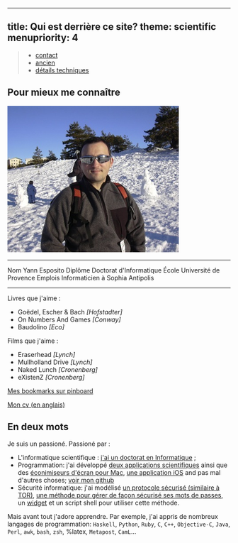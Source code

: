 -----
title: Qui est derrière ce site?
theme: scientific
menupriority: 4
-----

> - [contact](/Scratch/fr/about/contact/)
> - [ancien](/Scratch/fr/about/old/)
> - [détails techniques](/Scratch/fr/about/technical_details/)

## Pour mieux me connaître

![Une photo de moi](/Scratch/img/about/yann1.jpg)

--------  ----------------------------------
Nom       Yann Esposito
Diplôme   Doctorat d'Informatique
École     Université de Provence
Emplois   Informaticien à Sophia Antipolis
--------  ----------------------------------

Livres que j'aime :

  - Goëdel, Escher &amp; Bach  *[Hofstadter]*
  - On Numbers And Games *[Conway]*
  - Baudolino *[Eco]*

Films que j'aime :

  - Eraserhead *[Lynch]*
  - Mullholland Drive *[Lynch]*
  - Naked Lunch *[Cronenberg]*
  - eXistenZ *[Cronenberg]*

[Mes bookmarks sur pinboard](http://pinboard.in/u:yogsototh)

[Mon cv (en anglais)](/resume)

## En deux mots

Je suis un passioné. Passioné par :

  - L'informatique scientifique : [j'ai un doctorat en Informatique](http://yann.esposito.free.fr/recherche.php?lang=fr) ;
  - Programmation: j'ai développé [deux applications scientifiques](http://yann.esposito.free.fr/logiciels.php) ainsi que des [éconimiseurs d'écran pour Mac](/YBlog/Softwares.html), [une application iOS](http://ypassword.espozito.com) and pas mal d'autres choses; [voir mon github](http://github.com/yogsototh)
  - Sécurité informatique: j'ai modélisé [un protocole sécurisé (similaire à TOR)](http://yann.esposito.free.fr/enseignement/rez0.php#projet), [une méthode pour gérer de façon sécurisé ses mots de passes](/YBlog/Computer/Entries/2008/7/30_Easy,_secure_and_portable_password_management_system.html), un [widget](/YBlog/YPassword.html) et un script shell pour utiliser cette méthode.

Mais avant tout j'adore apprendre.
Par exemple, j'ai appris de nombreux langages de programmation:
`Haskell`, `Python`, `Ruby`, `C`, `C++`, `Objective-C`, `Java`,
`Perl`, `awk`, `bash`, `zsh`, %latex, `Metapost`, `CamL`...

